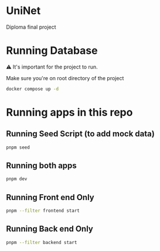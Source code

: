 # UniNet

Diploma final project

# Running Database

:warning: It's important for the project to run.

Make sure you're on root directory of the project

```bash
docker compose up -d
```

# Running apps in this repo

## Running Seed Script (to add mock data)

```bash
pnpm seed
```

## Running both apps

```bash
pnpm dev
```

## Running Front end Only

```bash
pnpm --filter frontend start
```

## Running Back end Only

```bash
pnpm --filter backend start
```
